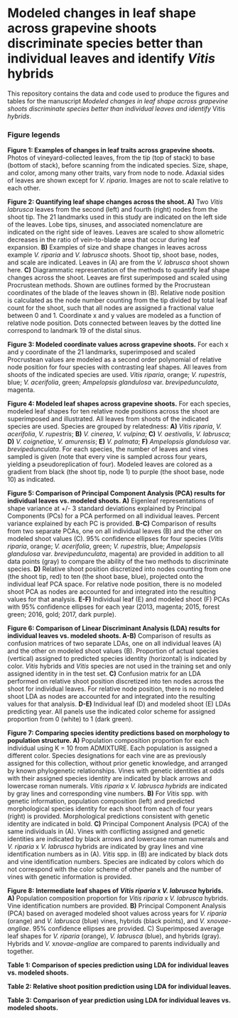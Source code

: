 # Modeled changes in leaf shape across grapevine shoots discriminate species better than individual leaves and identify *Vitis* hybrids

This repository contains the data and code used to produce the figures and tables for the manuscript *Modeled changes in leaf shape across grapevine shoots discriminate species better than individual leaves and identify* Vitis *hybrids*.

### Figure legends

**Figure 1: Examples of changes in leaf traits across grapevine shoots.** Photos of vineyard-collected leaves, from the tip (top of stack) to base (bottom of stack), before scanning from the indicated species. Size, shape, and color, among many other traits, vary from node to node. Adaxial sides of leaves are shown except for *V. riparia*. Images are not to scale relative to each other.

**Figure 2: Quantifying leaf shape changes across the shoot. A)** Two *Vitis labrusca* leaves from the second (left) and fourth (right) nodes from the shoot tip. The 21 landmarks used in this study are indicated on the left side of the leaves. Lobe tips, sinuses, and associated nomenclature are indicated on the right side of leaves. Leaves are scaled to show allometric decreases in the ratio of vein-to-blade area that occur during leaf expansion. **B)** Examples of size and shape changes in leaves across example *V. riparia* and *V. labrusca* shoots. Shoot tip, shoot base, nodes, and scale are indicated. Leaves in (A) are from the *V. labrusca* shoot shown here. **C)** Diagrammatic representation of the methods to quantify leaf shape changes across the shoot. Leaves are first superimposed and scaled using Procrustean methods. Shown are outlines formed by the Procrustean coordinates of the blade of the leaves shown in (B). Relative node position is calculated as the node number counting from the tip divided by total leaf count for the shoot, such that all nodes are assigned a fractional value between 0 and 1. Coordinate x and y values are modeled as a function of relative node position. Dots connected between leaves by the dotted line correspond to landmark 19 of the distal sinus.

**Figure 3: Modeled coordinate values across grapevine shoots.** For each x and y coordinate of the 21 landmarks, superimposed and scaled Procrustean values are modeled as a second order polynomial of relative node position for four species with contrasting leaf shapes. All leaves from shoots of the indicated species are used. *Vitis riparia*, orange; *V. rupestris*, blue; *V. acerifolia*, green; *Ampelopsis glandulosa* var. *brevipedunculata*, magenta.

**Figure 4: Modeled leaf shapes across grapevine shoots.** For each species, modeled leaf shapes for ten relative node positions across the shoot are superimposed and illustrated. All leaves from shoots of the indicated species are used. Species are grouped by relatedness: **A)** *Vitis riparia*, *V. acerifolia*, *V. rupestris*; **B)** *V. cinerea*, *V. vulpina*; **C)** *V. aestivalis*, *V. labrusca*; **D)** *V. coignetiae*, *V. amurensis*; **E)** *V. palmata*; **F)** *Ampelopsis glandulosa* var. *brevipedunculata*. For each species, the number of leaves and vines sampled is given (note that every vine is sampled across four years, yielding a pseudoreplication of four). Modeled leaves are colored as a gradient from black (the shoot tip, node 1) to purple (the shoot base, node 10) as indicated.

**Figure 5: Comparison of Principal Component Analysis (PCA) results for individual leaves vs. modeled shoots. A)** Eigenleaf representations of shape variance at +/- 3 standard deviations explained by Principal Components (PCs) for a PCA performed on all individual leaves. Percent variance explained by each PC is provided. **B-C)** Comparison of results from two separate PCAs, one on all individual leaves (B) and the other on modeled shoot values (C). 95% confidence ellipses for four species (*Vitis riparia*, orange; *V. acerifolia*, green; *V. rupestris*, blue; *Ampelopsis glandulosa* var. *brevipedunculata*, magenta) are provided in addition to all data points (gray) to compare the ability of the two methods to discriminate species. **D)** Relative shoot position discretized into nodes counting from one (the shoot tip, red) to ten (the shoot base, blue), projected onto the individual leaf PCA space. For relative node position, there is no modeled shoot PCA as nodes are accounted for and integrated into the resulting values for that analysis. **E-F)** Individual leaf (E) and modeled shoot (F) PCAs with 95% confidence ellipses for each year (2013, magenta; 2015, forest green; 2016, gold; 2017, dark purple).

**Figure 6: Comparison of Linear Discriminant Analysis (LDA) results for individual leaves vs. modeled shoots. A-B)** Comparison of results as confusion matrices of two separate LDAs, one on all individual leaves (A) and the other on modeled shoot values (B). Proportion of actual species (vertical) assigned to predicted species identity (horizontal) is indicated by color. *Vitis* hybrids and *Vitis* species are not used in the training set and only assigned identity in in the test set. **C)** Confusion matrix for an LDA performed on relative shoot position discretized into ten nodes across the shoot for individual leaves. For relative node position, there is no modeled shoot LDA as nodes are accounted for and integrated into the resulting values for that analysis. **D-E)** Individual leaf (D) and modeled shoot (E) LDAs predicting year. All panels use the indicated color scheme for assigned proportion from 0 (white) to 1 (dark green).

**Figure 7: Comparing species identity predictions based on morphology to population structure. A)** Population composition proportion for each individual using K = 10 from ADMIXTURE. Each population is assigned a different color. Species designations for each vine are as previously assigned for this collection, without prior genetic knowledge, and arranged by known phylogenetic relationships. Vines with genetic identities at odds with their assigned species identity are indicated by black arrows and lowercase roman numerals. *Vitis riparia* x *V. labrusca hybrids* are indicated by gray lines and corresponding vine numbers. **B)** For *Vitis* spp. with genetic information, population composition (left) and predicted morphological species identity for each shoot from each of four years (right) is provided. Morphological predictions consistent with genetic identity are indicated in bold. **C)** Principal Component Analysis (PCA) of the same individuals in (A). Vines with conflicting assigned and genetic identities are indicated by black arrows and lowercase roman numerals and *V. riparia* x *V. labrusca* hybrids are indicated by gray lines and vine identification numbers as in (A). *Vitis* spp. in (B) are indicated by black dots and vine identification numbers. Species are indicated by colors which do not correspond with the color scheme of other panels and the number of vines with genetic information is provided.

**Figure 8: Intermediate leaf shapes of *Vitis riparia* x *V. labrusca* hybrids. A)** Population composition proportion for *Vitis riparia* x *V. labrusca* hybrids. Vine identification numbers are provided. **B)** Principal Component Analysis (PCA) based on averaged modeled shoot values across years for *V. riparia* (orange) and *V. labrusca* (blue) vines, hybrids (black points), and *V.* x*novae-angliae*. 95% confidence ellipses are provided. C) Superimposed average leaf shapes for *V. riparia* (orange), *V. labrusca* (blue), and hybrids (gray). Hybrids and *V.* x*novae-angliae* are compared to parents individually and together.

**Table 1: Comparison of species prediction using LDA for individual leaves vs. modeled shoots.**

**Table 2: Relative shoot position prediction using LDA for individual leaves.**

**Table 3: Comparison of year prediction using LDA for individual leaves vs. modeled shoots.**
